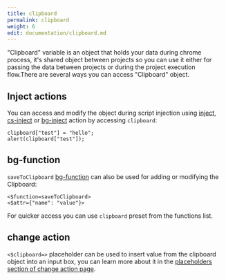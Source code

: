 ```yaml
---
title: clipboard
permalink: clipboard
weight: 6
edit: documentation/clipboard.md
---
```


"Clipboard" variable is an object that holds your data during chrome process,
it's shared object between projects so you can use it either for passing the
data between projects or during the project execution flow.There are several
ways you can access "Clipboard" object.

## Inject actions

You can access and modify the object during script injection using
[inject](/inject), [cs-inject](/cs-inject) or [bg-inject](/bg-inject) action by
accessing `clipboard`: 

<div data-example="inject">

```
clipboard["test"] = "hello";
alert(clipboard["test"]);
```
</div>

## bg-function

`saveToClipboard` [bg-function](/bg-function) can also be used for adding or
modifying the Clipboard:

<div data-example="bg-function">

```
<$function=saveToClipboard>
<$attr={"name": "value"}>
```
</div>

For quicker access you can use `clipboard` preset from the functions list.

## change action

`<$clipboard=>` placeholder can be used to insert value from the clipboard
object into an input box, you can learn more about it in the [placeholders
section of change action page](/change#placeholders).
